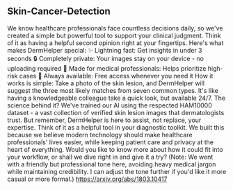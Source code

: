 ## Skin-Cancer-Detection
We know healthcare professionals face countless decisions daily, so we've created a simple but powerful tool to support your clinical judgment. Think of it as having a helpful second opinion right at your fingertips.
Here's what makes DermHelper special:
✨ Lightning fast: Get insights in under 3 seconds
🔒 Completely private: Your images stay on your device - no uploading required
🏥 Made for medical professionals: Helps prioritize high-risk cases
🤝 Always available: Free access whenever you need it
How it works is simple: Take a photo of the skin lesion, and DermHelper will suggest the three most likely matches from seven common types. It's like having a knowledgeable colleague take a quick look, but available 24/7.
The science behind it? We've trained our AI using the respected HAM10000 dataset - a vast collection of verified skin lesion images that dermatologists trust. But remember, DermHelper is here to assist, not replace, your expertise. Think of it as a helpful tool in your diagnostic toolkit.
We built this because we believe modern technology should make healthcare professionals' lives easier, while keeping patient care and privacy at the heart of everything.
Would you like to know more about how it could fit into your workflow, or shall we dive right in and give it a try?
(Note: We went with a friendly but professional tone here, avoiding heavy medical jargon while maintaining credibility. I can adjust the tone further if you'd like it more casual or more formal.)
https://arxiv.org/abs/1803.10417









